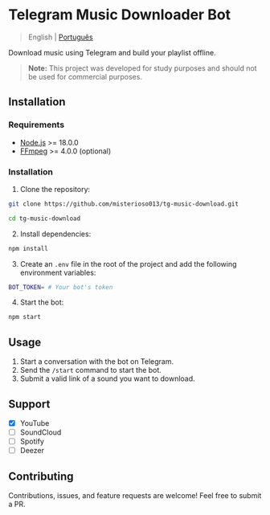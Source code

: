 # Telegram Music Downloader Bot

> English | [Português](docs/README.pt-BR.md)

Download music using Telegram and build your playlist offline.

> **Note:** This project was developed for study purposes and should not be used for commercial purposes.

## Installation

### Requirements

- [Node.js](https://nodejs.org/en/) >= 18.0.0
- [FFmpeg](https://ffmpeg.org/) >= 4.0.0 (optional)

### Installation

1. Clone the repository:

```bash
git clone https://github.com/misterioso013/tg-music-download.git

cd tg-music-download
```

2. Install dependencies:

```bash
npm install
```

3. Create an `.env` file in the root of the project and add the following environment variables:

```bash
BOT_TOKEN= # Your bot's token
```

4. Start the bot:

```bash
npm start
```

## Usage

1. Start a conversation with the bot on Telegram.
2. Send the `/start` command to start the bot.
3. Submit a valid link of a sound you want to download.

## Support

- [x] YouTube
- [ ] SoundCloud
- [ ] Spotify
- [ ] Deezer

## Contributing

Contributions, issues, and feature requests are welcome! Feel free to submit a PR.